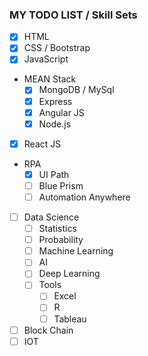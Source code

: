 ### MY TODO LIST / Skill Sets
  - [x] HTML
  - [x] CSS / Bootstrap
  - [x] JavaScript
  - MEAN Stack
    - [x] MongoDB / MySql
    - [x] Express
    - [x] Angular JS
    - [x] Node.js
  - [x] React JS
  - RPA
    - [x] UI Path
    - [ ] Blue Prism
    - [ ] Automation Anywhere
  - [ ] Data Science
      - [ ] Statistics
      - [ ] Probability
      - [ ] Machine Learning
      - [ ] AI
      - [ ] Deep Learning
      - [ ] Tools
           - [ ] Excel
           - [ ] R
           - [ ] Tableau

  - [ ] Block Chain
  - [ ] IOT
